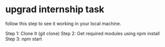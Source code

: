 # upgrad internship task
follow this step to see it working in your local machine.

Step 1:  Clone It (git clone)
Step 2:  Get required modules using npm install
Step 3:  npm start
